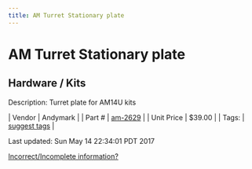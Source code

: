 ```yaml
---
title: AM Turret Stationary plate
---
```


# AM Turret Stationary plate
## Hardware / Kits
Description: 	Turret plate for AM14U kits 

| Vendor | Andymark | 
| Part # | [am-2629](http://www.andymark.com/product-p/am-2629.htm) | 
| Unit Price | $39.00 | 
| Tags: | [suggest tags](https://docs.google.com/forms/d/e/1FAIpQLSeWyY8v3RgOty-MyWmh9U0iivNYN_molChYyS-0U-o-kOAv_g/viewform) | 

Last updated: Sun May 14 22:34:01 PDT 2017

 [Incorrect/Incomplete information?](https://docs.google.com/forms/d/e/1FAIpQLSeWyY8v3RgOty-MyWmh9U0iivNYN_molChYyS-0U-o-kOAv_g/viewform)